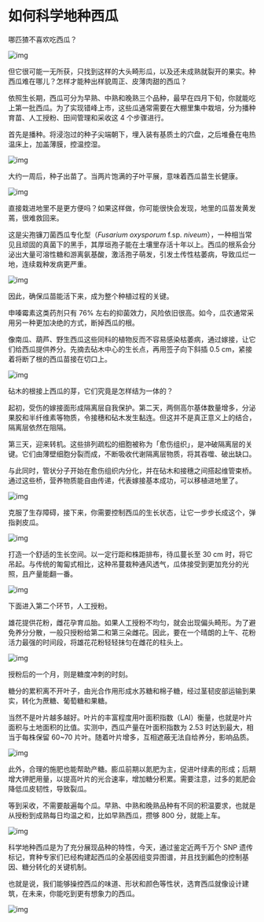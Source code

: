 # 如何科学地种西瓜

哪匹猹不喜欢吃西瓜？



![img](https://mmbiz.qpic.cn/mmbiz_gif/SlOqFKqEO4EPAib3X12JX49Id4Gx9cpn9V9QOgzzPY5NKwBFLCaIDUicjAbw2Y9LPSkzb9epup3L6SaPI7yaen1Q/640?wx_fmt=gif)



但它很可能一无所获，只找到这样的大头畸形瓜，以及还未成熟就裂开的果实。种西瓜难在哪儿？怎样才能种出样貌周正、皮薄肉甜的西瓜？



依照生长期，西瓜可分为早熟、中熟和晚熟三个品种，最早在四月下旬，你就能吃上第一批西瓜。为了实现错峰上市，这些瓜通常需要在大棚里集中栽培，分为播种育苗、人工授粉、田间管理和采收这 4 个步骤进行。



首先是播种。将浸泡过的种子尖端朝下，埋入装有基质土的穴盘，之后堆叠在电热温床上，加盖薄膜，控温控湿。



![img](https://mmbiz.qpic.cn/mmbiz_png/SlOqFKqEO4EPAib3X12JX49Id4Gx9cpn9BibcYemrSq9syth67epLOicmnOUyWkKMZ1GSW0nPgYfxZB2ojicRgwZnQ/640?wx_fmt=png)



大约一周后，种子出苗了。当两片饱满的子叶平展，意味着西瓜苗生长健康。



![img](https://mmbiz.qpic.cn/mmbiz_gif/SlOqFKqEO4EPAib3X12JX49Id4Gx9cpn9lR7ofhDhTlIRPM1CYzzLYARRNEOSGlG9iaXpkh2Sia3hyFyqNAoxBrXQ/640?wx_fmt=gif)



直接栽进地里不是更方便吗？如果这样做，你可能很快会发现，地里的瓜苗发黄发蔫，很难救回来。

 

这是尖孢镰刀菌西瓜专化型（*Fusarium oxysporum* f.sp. *niveum*），一种相当常见且顽固的真菌下的黑手，其厚垣孢子能在土壤里存活十年以上。西瓜的根系会分泌出大量可溶性糖和游离氨基酸，激活孢子萌发，引发土传性枯萎病，导致瓜烂一地，连续栽种发病更严重。



![img](https://mmbiz.qpic.cn/mmbiz_png/SlOqFKqEO4EPAib3X12JX49Id4Gx9cpn9RdLYtlkxyAU2GTI3o7l3SznibPcJwYdSSrppYecuerQEPEibWzOVeTeA/640?wx_fmt=png)



因此，确保瓜苗能活下来，成为整个种植过程的关键。

 

申嗪霉素这类药剂只有 76% 左右的抑菌效力，风险依旧很高。如今，瓜农通常采用另一种更加决绝的方式，断掉西瓜的根。



像南瓜、葫芦、野生西瓜这些同科的植物反而不容易感染枯萎病，通过嫁接，让它们给西瓜提供养分。先摘去砧木中心的生长点，再用签子向下斜插 0.5 cm，紧接着将断了根的西瓜苗接在切口上。



![img](https://mmbiz.qpic.cn/mmbiz_gif/SlOqFKqEO4EPAib3X12JX49Id4Gx9cpn9WLoK6C1BGAsaOXvON513HcoBXqpGylunArRRAVqJSWCDyDSCgiakg5A/640?wx_fmt=gif)



砧木的根接上西瓜的芽，它们究竟是怎样结为一体的？



起初，受伤的嫁接面形成隔离层自我保护。第二天，两侧高尔基体数量增多，分泌果胶和半纤维素等物质，令接穗和砧木发生黏连。但这并不是真正意义上的结合，隔离层依然在阻隔。

 

第三天，迎来转机。这些排列疏松的细胞被称为「愈伤组织」，是冲破隔离层的关键。它们由薄壁细胞分裂而成，不断吸收代谢隔离层物质，将其吞噬、破出缺口。

 

与此同时，管状分子开始在愈伤组织内分化，并在砧木和接穗之间搭起维管束桥。通过这些桥，营养物质能自由传递，代表嫁接基本成功，可以移植进地里了。



![img](https://mmbiz.qpic.cn/mmbiz_png/SlOqFKqEO4EPAib3X12JX49Id4Gx9cpn9NhWyKuWtIGbia9MyRehPV3bZDaOOibsc6RfZBkKbiakuPwtIW5bJ1SMog/640?wx_fmt=png)



克服了生存障碍，接下来，你需要控制西瓜的生长状态，让它一步步长成这个，弹指剥皮瓜。

 

![img](https://mmbiz.qpic.cn/mmbiz_gif/SlOqFKqEO4EPAib3X12JX49Id4Gx9cpn9DrpVbq8zibzR512JicTPaq6ux1a8dJeLSnw53hBbpHvEOVTfIL3xJaqQ/640?wx_fmt=gif)



打造一个舒适的生长空间。以一定行距和株距排布，待瓜蔓长至 30 cm 时，将它吊起。与传统的匍匐式相比，这种吊蔓栽种通风透气，瓜体接受到更加充分的光照，且产量能翻一番。



![img](https://mmbiz.qpic.cn/mmbiz_png/SlOqFKqEO4EPAib3X12JX49Id4Gx9cpn9JgURNsIRwXzC8OKbgibluOdFpic8DvQPL5SECjegyL0yYgtBHIj2RcYA/640?wx_fmt=png)



下面进入第二个环节，人工授粉。



雄花提供花粉，雌花孕育瓜胎。如果人工授粉不均匀，就会出现偏头畸形。为了避免养分分散，一般只授粉给第二和第三朵雌花。因此，要在一个晴朗的上午、花粉活力最强的时间段，将雄花花粉轻轻抹匀在雌花的柱头上。



![img](https://mmbiz.qpic.cn/mmbiz_gif/SlOqFKqEO4EPAib3X12JX49Id4Gx9cpn9ylqCibk1QzoLCyVUQjHb4odup1c8w2PRVmRFFMce52kYicgsaDjKZLiaA/640?wx_fmt=gif)



授粉后的一个月，则是糖度冲刺的时刻。

 

糖分的累积离不开叶子，由光合作用形成水苏糖和棉子糖，经过茎韧皮部运输到果实，转化为蔗糖、葡萄糖和果糖。

 

当然不是叶片越多越好。叶片的丰富程度用叶面积指数（LAI）衡量，也就是叶片面积与土地面积的比值。实测中，西瓜产量在叶面积指数为 2.53 时达到最大，相当于每株保留 60~70 片叶。随着叶片增多，互相遮蔽无法自给养分，影响品质。



![img](https://mmbiz.qpic.cn/mmbiz_png/SlOqFKqEO4EPAib3X12JX49Id4Gx9cpn9tF2B7mJXDFo24NkCvop4oxApXmA7NZZzJsbfceqtfkc89NzQx4312Q/640?wx_fmt=png)



此外，合理的施肥也能帮助产糖。膨瓜前期以氮肥为主，促进叶绿素的形成；后期增大钾肥用量，以提高叶片的光合速率，增加糖分积累。需要注意，过多的氮肥会降低瓜皮韧性，导致裂瓜。



等到采收，不需要敲遍每个瓜。早熟、中熟和晚熟品种有不同的积温要求，也就是从授粉到成熟每日均温之和，比如早熟西瓜，攒够 800 分，就能上车。



![img](https://mmbiz.qpic.cn/mmbiz_png/SlOqFKqEO4EPAib3X12JX49Id4Gx9cpn9VE89CzBoNJBa5InWJibo4gUAEBicWgzNsoDzOib2Q0FZbXmdYdwU3z1QQ/640?wx_fmt=png)



科学地种西瓜是为了充分展现品种的特性，今天，通过鉴定近两千万个 SNP 遗传标记，育种专家们已经构建起西瓜的全基因组变异图谱，并且找到瓤色的控制基因、糖分转化的关键机制。



也就是说，我们能够操控西瓜的味道、形状和颜色等性状，选育西瓜就像设计建筑，在未来，你能吃到更有想象力的西瓜。



![img](https://mmbiz.qpic.cn/mmbiz_png/SlOqFKqEO4EPAib3X12JX49Id4Gx9cpn9OLe4ibDBFxZdX1qjLnr07F4ibT8whFzt60eXbY1ricQZcK0mwyR1c01IQ/640?wx_fmt=png)